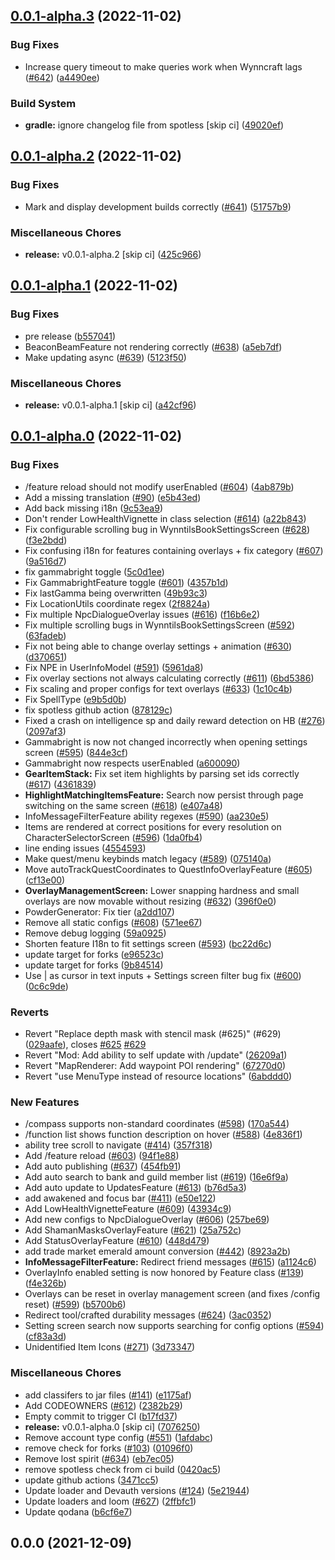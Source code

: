 ## [0.0.1-alpha.3](https://github.com/Wynntils/Artemis/compare/v0.0.1-alpha.2...v0.0.1-alpha.3) (2022-11-02)


### Bug Fixes

* Increase query timeout to make queries work when Wynncraft lags ([#642](https://github.com/Wynntils/Artemis/issues/642)) ([a4490ee](https://github.com/Wynntils/Artemis/commit/a4490ee83b655a99556cd0477fd835f0eed40332))


### Build System

* **gradle:** ignore changelog file from spotless [skip ci] ([49020ef](https://github.com/Wynntils/Artemis/commit/49020ef38a740747b7999995f79a32e472ad8927))

## [0.0.1-alpha.2](https://github.com/Wynntils/Artemis/compare/v0.0.1-alpha.1...v0.0.1-alpha.2) (2022-11-02)


### Bug Fixes

* Mark and display development builds correctly  ([#641](https://github.com/Wynntils/Artemis/issues/641)) ([51757b9](https://github.com/Wynntils/Artemis/commit/51757b9df28d60505d87f7d9f8382f8ba3d2569d))


### Miscellaneous Chores

* **release:** v0.0.1-alpha.2 [skip ci] ([425c966](https://github.com/Wynntils/Artemis/commit/425c966c3eb73261dd780196e17d657624b2ed21))

## [0.0.1-alpha.1](https://github.com/Wynntils/Artemis/compare/v0.0.1-alpha.0...v0.0.1-alpha.1) (2022-11-02)


### Bug Fixes

*  pre release ([b557041](https://github.com/Wynntils/Artemis/commit/b55704131dd43f1b51f00a9a85cd900fa8d6a4d0))
* BeaconBeamFeature not rendering correctly ([#638](https://github.com/Wynntils/Artemis/issues/638)) ([a5eb7df](https://github.com/Wynntils/Artemis/commit/a5eb7df47e8d35604ac57a483724fe35066d66c4))
* Make updating async ([#639](https://github.com/Wynntils/Artemis/issues/639)) ([5123f50](https://github.com/Wynntils/Artemis/commit/5123f50bfcb86eeda29d3b6cb777349dead16a47))


### Miscellaneous Chores

* **release:** v0.0.1-alpha.1 [skip ci] ([a42cf96](https://github.com/Wynntils/Artemis/commit/a42cf96df49fc49ce85fafbea32ea0839008a0f2))

## [0.0.1-alpha.0](https://github.com/Wynntils/Artemis/compare/v0.0.0...v0.0.1-alpha.0) (2022-11-02)


### Bug Fixes

* /feature reload should not modify userEnabled ([#604](https://github.com/Wynntils/Artemis/issues/604)) ([4ab879b](https://github.com/Wynntils/Artemis/commit/4ab879b8fe770d2c711cf3cfb6b8b854c2eaa8b0))
* Add a missing translation ([#90](https://github.com/Wynntils/Artemis/issues/90)) ([e5b43ed](https://github.com/Wynntils/Artemis/commit/e5b43ed86e7edb057d17e8d90d71237d679e7f2b))
* Add back missing i18n ([9c53ea9](https://github.com/Wynntils/Artemis/commit/9c53ea9116ce72795f2617937b39b8a47d9662b0))
* Don't render LowHealthVignette in class selection ([#614](https://github.com/Wynntils/Artemis/issues/614)) ([a22b843](https://github.com/Wynntils/Artemis/commit/a22b84385b18184fdf9440c482746c0197625a8e))
* Fix configurable scrolling bug in WynntilsBookSettingsScreen ([#628](https://github.com/Wynntils/Artemis/issues/628)) ([f3e2bdd](https://github.com/Wynntils/Artemis/commit/f3e2bdd61c3f12b28962303adec14a2bfb53f9e3))
* Fix confusing i18n for features containing overlays + fix category ([#607](https://github.com/Wynntils/Artemis/issues/607)) ([9a516d7](https://github.com/Wynntils/Artemis/commit/9a516d7cd273f7bfb614a72fbdff2d0ba14d68e7))
* fix gammabright toggle ([5c0d1ee](https://github.com/Wynntils/Artemis/commit/5c0d1ee21801c83b1c63c483094fe25c36495b76))
* Fix GammabrightFeature toggle ([#601](https://github.com/Wynntils/Artemis/issues/601)) ([4357b1d](https://github.com/Wynntils/Artemis/commit/4357b1d5c7ac5b950506d6f683d1b3f26510c125))
* Fix lastGamma being overwritten ([49b93c3](https://github.com/Wynntils/Artemis/commit/49b93c3a3cf0254726fe012d5f0b136edd00702f))
* Fix LocationUtils coordinate regex ([2f8824a](https://github.com/Wynntils/Artemis/commit/2f8824a37b4c285a40cfd31a6b0c6e8a0fa0daed))
* Fix multiple NpcDialogueOverlay issues ([#616](https://github.com/Wynntils/Artemis/issues/616)) ([f16b6e2](https://github.com/Wynntils/Artemis/commit/f16b6e29ddc99d4f52f5136619e77bacf7dcc7f3))
* Fix multiple scrolling bugs in WynntilsBookSettingsScreen ([#592](https://github.com/Wynntils/Artemis/issues/592)) ([63fadeb](https://github.com/Wynntils/Artemis/commit/63fadebfd65554259a3b180162c1b66f8ce12eb7))
* Fix not being able to change overlay settings + animation ([#630](https://github.com/Wynntils/Artemis/issues/630)) ([d370651](https://github.com/Wynntils/Artemis/commit/d370651190b72385affed5de24b63d6b545d5ef2))
* Fix NPE in UserInfoModel ([#591](https://github.com/Wynntils/Artemis/issues/591)) ([5961da8](https://github.com/Wynntils/Artemis/commit/5961da821db141ca551022f970c88233137dcd19))
* Fix overlay sections not always calculating correctly ([#611](https://github.com/Wynntils/Artemis/issues/611)) ([6bd5386](https://github.com/Wynntils/Artemis/commit/6bd5386d65576c7e2fdaa1eccfeee15a36bbc39c))
* Fix scaling and proper configs for text overlays ([#633](https://github.com/Wynntils/Artemis/issues/633)) ([1c10c4b](https://github.com/Wynntils/Artemis/commit/1c10c4b97780ccb33e95c8bddb3d8c9280777744))
* Fix SpellType ([e9b5d0b](https://github.com/Wynntils/Artemis/commit/e9b5d0bba5c4b2c59f95a75e8f96f14dc4242858))
* fix spotless github action ([878129c](https://github.com/Wynntils/Artemis/commit/878129cfa58a52823149a982799e3ce91e419985))
* Fixed a crash on intelligence sp and daily reward detection on HB ([#276](https://github.com/Wynntils/Artemis/issues/276)) ([2097af3](https://github.com/Wynntils/Artemis/commit/2097af39aa0a2ea3b6f4acd27642a8b98cf6aacd))
* Gammabright is now not changed incorrectly when opening settings screen ([#595](https://github.com/Wynntils/Artemis/issues/595)) ([844e3cf](https://github.com/Wynntils/Artemis/commit/844e3cfc92c2ec29e494120a3be7acf0845ae1e8))
* Gammabright now respects userEnabled ([a600090](https://github.com/Wynntils/Artemis/commit/a6000901ec1473eedb65e7fd5e95124356d1f7d4))
* **GearItemStack:** Fix set item highlights by parsing set ids correctly ([#617](https://github.com/Wynntils/Artemis/issues/617)) ([4361839](https://github.com/Wynntils/Artemis/commit/436183907a85457da176131d03e40faee1f84cf7))
* **HighlightMatchingItemsFeature:** Search now persist through page switching on the same screen ([#618](https://github.com/Wynntils/Artemis/issues/618)) ([e407a48](https://github.com/Wynntils/Artemis/commit/e407a48ce491f53e76e99bdfb98a9d58cbbca300))
* InfoMessageFilterFeature ability regexes ([#590](https://github.com/Wynntils/Artemis/issues/590)) ([aa230e5](https://github.com/Wynntils/Artemis/commit/aa230e5802ad576624475c0db696e20f714f3fa4))
* Items are rendered at correct positions for every resolution on CharacterSelectorScreen ([#596](https://github.com/Wynntils/Artemis/issues/596)) ([1da0fb4](https://github.com/Wynntils/Artemis/commit/1da0fb463ed1bfef56576dbe603c0665e0405516))
* line ending issues ([4554593](https://github.com/Wynntils/Artemis/commit/4554593ddcccff4ec924a43c7fa0b0cf2eddea71))
* Make quest/menu keybinds match legacy ([#589](https://github.com/Wynntils/Artemis/issues/589)) ([075140a](https://github.com/Wynntils/Artemis/commit/075140a63abbd2c03b697d024b8299455d117626))
* Move autoTrackQuestCoordinates to QuestInfoOverlayFeature ([#605](https://github.com/Wynntils/Artemis/issues/605)) ([cf13e00](https://github.com/Wynntils/Artemis/commit/cf13e002ed97b8ab30bd2e266cf29d960480ada1))
* **OverlayManagementScreen:** Lower snapping hardness and small overlays are now movable without resizing ([#632](https://github.com/Wynntils/Artemis/issues/632)) ([396f0e0](https://github.com/Wynntils/Artemis/commit/396f0e05dcd7be7789832d14ac505191de07b41c))
* PowderGenerator: Fix tier ([a2dd107](https://github.com/Wynntils/Artemis/commit/a2dd107440f43c70d7c34a9673c7c13161717c61))
* Remove all static configs ([#608](https://github.com/Wynntils/Artemis/issues/608)) ([571ee67](https://github.com/Wynntils/Artemis/commit/571ee67807cd9467a1a418c7425bc8cb57fd8bac))
* Remove debug logging ([59a0925](https://github.com/Wynntils/Artemis/commit/59a0925e684305bf975086e3de5a07f4dc40a322))
* Shorten feature I18n to fit settings screen ([#593](https://github.com/Wynntils/Artemis/issues/593)) ([bc22d6c](https://github.com/Wynntils/Artemis/commit/bc22d6c29e254ed7a69bf9dd4d7933b727b70192))
* update target for forks ([e96523c](https://github.com/Wynntils/Artemis/commit/e96523ce91cd04c662bc6c6f21d7d2f04db002c1))
* update target for forks ([9b84514](https://github.com/Wynntils/Artemis/commit/9b845146d5f5ac580da1ef16c9117111bc22c38c))
* Use | as cursor in text inputs + Settings screen filter bug fix ([#600](https://github.com/Wynntils/Artemis/issues/600)) ([0c6c9de](https://github.com/Wynntils/Artemis/commit/0c6c9de0181c40790045177ef90b491f7463eedd))


### Reverts

* Revert "Replace depth mask with stencil mask (#625)" (#629) ([029aafe](https://github.com/Wynntils/Artemis/commit/029aafe72988cc4d63498bbd1dceff4411b8386b)), closes [#625](https://github.com/Wynntils/Artemis/issues/625) [#629](https://github.com/Wynntils/Artemis/issues/629)
* Revert "Mod: Add ability to self update with /update" ([26209a1](https://github.com/Wynntils/Artemis/commit/26209a18eb78f7f33603ae0dbc9b9d4b213a8b22))
* Revert "MapRenderer: Add waypoint POI rendering" ([67270d0](https://github.com/Wynntils/Artemis/commit/67270d0c78e8905bc3133ccad9d0d1cae336f8be))
* Revert "use MenuType instead of resource locations" ([6abddd0](https://github.com/Wynntils/Artemis/commit/6abddd05f549da37a7df4b46c053d32beb6d8d4b))


### New Features

* /compass supports non-standard coordinates ([#598](https://github.com/Wynntils/Artemis/issues/598)) ([170a544](https://github.com/Wynntils/Artemis/commit/170a5447385829940a87cdfebd22d8f37bf81d65))
* /function list shows function description on hover ([#588](https://github.com/Wynntils/Artemis/issues/588)) ([4e836f1](https://github.com/Wynntils/Artemis/commit/4e836f1bf2a47153546fa55010afa57cff767d89))
* ability tree scroll to navigate ([#414](https://github.com/Wynntils/Artemis/issues/414)) ([357f318](https://github.com/Wynntils/Artemis/commit/357f318978632647b19a8f07c69dee4fe05249b7))
* Add /feature reload ([#603](https://github.com/Wynntils/Artemis/issues/603)) ([94f1e88](https://github.com/Wynntils/Artemis/commit/94f1e88c80adcae8078fb24b73d88f7416feb3e8))
* Add auto publishing ([#637](https://github.com/Wynntils/Artemis/issues/637)) ([454fb91](https://github.com/Wynntils/Artemis/commit/454fb912c429df0593419414fb806c6d6ad74bbc))
* Add auto search to bank and guild member list ([#619](https://github.com/Wynntils/Artemis/issues/619)) ([16e6f9a](https://github.com/Wynntils/Artemis/commit/16e6f9abf9f21532c098ac1ef9409f5e0ccc699f))
* Add auto update to UpdatesFeature ([#613](https://github.com/Wynntils/Artemis/issues/613)) ([b76d5a3](https://github.com/Wynntils/Artemis/commit/b76d5a3ed51d9e870af498f90445d9abed10e0f4))
* add awakened and focus bar ([#411](https://github.com/Wynntils/Artemis/issues/411)) ([e50e122](https://github.com/Wynntils/Artemis/commit/e50e122eb30faa3556d3e750c1f8b393161ec388))
* Add LowHealthVignetteFeature ([#609](https://github.com/Wynntils/Artemis/issues/609)) ([43934c9](https://github.com/Wynntils/Artemis/commit/43934c97c04423179f5613ca25d89ca2add12425))
* Add new configs to NpcDialogueOverlay ([#606](https://github.com/Wynntils/Artemis/issues/606)) ([257be69](https://github.com/Wynntils/Artemis/commit/257be69d29c80d7293bedac6425d6031cd7abfe5))
* Add ShamanMasksOverlayFeature ([#621](https://github.com/Wynntils/Artemis/issues/621)) ([25a752c](https://github.com/Wynntils/Artemis/commit/25a752c6487abb1c33ab857ec64d7c3590f3817a))
* Add StatusOverlayFeature ([#610](https://github.com/Wynntils/Artemis/issues/610)) ([448d479](https://github.com/Wynntils/Artemis/commit/448d47931573aae7c50fa966b84e5bb1bba43032))
* add trade market emerald amount conversion ([#442](https://github.com/Wynntils/Artemis/issues/442)) ([8923a2b](https://github.com/Wynntils/Artemis/commit/8923a2b767a739cbadbef0eb9dd1df3d30f20c97))
* **InfoMessageFilterFeature:** Redirect friend messages ([#615](https://github.com/Wynntils/Artemis/issues/615)) ([a1124c6](https://github.com/Wynntils/Artemis/commit/a1124c68e79c449aacd997998853a6db1e7895ea))
* OverlayInfo enabled setting is now honored by Feature class ([#139](https://github.com/Wynntils/Artemis/issues/139)) ([f4e326b](https://github.com/Wynntils/Artemis/commit/f4e326b3ce4b9fd192c41889ec0307c1d80ee735))
* Overlays can be reset in overlay management screen (and fixes /config reset) ([#599](https://github.com/Wynntils/Artemis/issues/599)) ([b5700b6](https://github.com/Wynntils/Artemis/commit/b5700b6f184b4bfcb50ca89a01289d2086752bfd))
* Redirect tool/crafted durability messages ([#624](https://github.com/Wynntils/Artemis/issues/624)) ([3ac0352](https://github.com/Wynntils/Artemis/commit/3ac0352f108f89a6b98a21f1eacf32013dae4a41))
* Setting screen search now supports searching for config options ([#594](https://github.com/Wynntils/Artemis/issues/594)) ([cf83a3d](https://github.com/Wynntils/Artemis/commit/cf83a3d70e3100875495b753ea2e2d928553262e))
* Unidentified Item Icons ([#271](https://github.com/Wynntils/Artemis/issues/271)) ([3d73347](https://github.com/Wynntils/Artemis/commit/3d73347b00718981381f3670a32ae09d35b5528f))


### Miscellaneous Chores

* add classifers to jar files ([#141](https://github.com/Wynntils/Artemis/issues/141)) ([e1175af](https://github.com/Wynntils/Artemis/commit/e1175af64ece345ff731f7551c3a6eb2b8b17cff))
* Add CODEOWNERS ([#612](https://github.com/Wynntils/Artemis/issues/612)) ([2382b29](https://github.com/Wynntils/Artemis/commit/2382b299186835abfdbe04733609d159b28846ac))
* Empty commit to trigger CI ([b17fd37](https://github.com/Wynntils/Artemis/commit/b17fd37edbcf675c9ce3f976386147c8ddb3a728))
* **release:** v0.0.1-alpha.0 [skip ci] ([7076250](https://github.com/Wynntils/Artemis/commit/70762508451342d5395ad456ba555140f12348ec))
* Remove account type config ([#551](https://github.com/Wynntils/Artemis/issues/551)) ([1afdabc](https://github.com/Wynntils/Artemis/commit/1afdabca4fc35e1f5361a84fedd875de20b4dfbb))
* remove check for forks ([#103](https://github.com/Wynntils/Artemis/issues/103)) ([01096f0](https://github.com/Wynntils/Artemis/commit/01096f0b08ef23f14bd8781ecbedf1f07cdf52cc))
* Remove lost spirit ([#634](https://github.com/Wynntils/Artemis/issues/634)) ([eb7ec05](https://github.com/Wynntils/Artemis/commit/eb7ec05e3e58d5a07c08f21d4d03baf9f11ead60))
* remove spotless check from ci build ([0420ac5](https://github.com/Wynntils/Artemis/commit/0420ac5fc629cf13541497cb19c22027675264a5))
* update github actions ([3471cc5](https://github.com/Wynntils/Artemis/commit/3471cc5fd3ab65271902f8a38be0354aacb44782))
* Update loader and Devauth versions ([#124](https://github.com/Wynntils/Artemis/issues/124)) ([5e21944](https://github.com/Wynntils/Artemis/commit/5e21944718f398942b7044e5456b320e254adb30))
* Update loaders and loom ([#627](https://github.com/Wynntils/Artemis/issues/627)) ([2ffbfc1](https://github.com/Wynntils/Artemis/commit/2ffbfc1c8a18644e324e251398c9d171d379d41a))
* Update qodana ([b6cf6e7](https://github.com/Wynntils/Artemis/commit/b6cf6e74231aeaaddae9daaeb885ce0052fcf210))

## 0.0.0 (2021-12-09)


